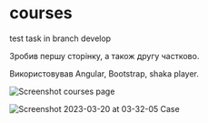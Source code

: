 # courses
test task in branch develop

Зробив першу сторінку, а також другу частково.

Використовував Angular, Bootstrap, shaka player.

![Screenshot courses page](https://user-images.githubusercontent.com/65929550/226227035-4e5cc6a2-9cb9-4923-b6b0-12d0b78e3deb.png)

![Screenshot 2023-03-20 at 03-32-05 Case](https://user-images.githubusercontent.com/65929550/226461907-728d75d7-aae9-4c5f-ac6d-76948b209846.png)

